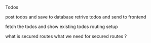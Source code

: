 Todos

post todos and save to database
retrive todos and send to frontend

fetch the todos and show existing todos
routing setup

what is secured routes what we need for secured routes ?
